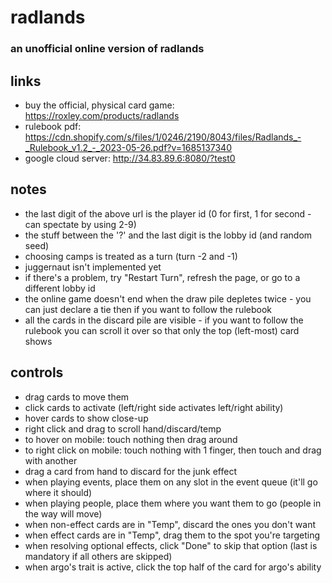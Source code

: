 # radlands

### an unofficial online version of radlands

## links
- buy the official, physical card game: <https://roxley.com/products/radlands>
- rulebook pdf: <https://cdn.shopify.com/s/files/1/0246/2190/8043/files/Radlands_-_Rulebook_v1.2_-_2023-05-26.pdf?v=1685137340>
- google cloud server: <http://34.83.89.6:8080/?test0>

## notes
- the last digit of the above url is the player id (0 for first, 1 for second - can spectate by using 2-9)
- the stuff between the '?' and the last digit is the lobby id (and random seed)
- choosing camps is treated as a turn (turn -2 and -1)
- juggernaut isn't implemented yet
- if there's a problem, try "Restart Turn", refresh the page, or go to a different lobby id
- the online game doesn't end when the draw pile depletes twice - you can just declare a tie then if you want to follow the rulebook
- all the cards in the discard pile are visible - if you want to follow the rulebook you can scroll it over so that only the top (left-most) card shows

## controls
- drag cards to move them
- click cards to activate (left/right side activates left/right ability)
- hover cards to show close-up
- right click and drag to scroll hand/discard/temp
- to hover on mobile: touch nothing then drag around
- to right click on mobile: touch nothing with 1 finger, then touch and drag with another
- drag a card from hand to discard for the junk effect
- when playing events, place them on any slot in the event queue (it'll go where it should)
- when playing people, place them where you want them to go (people in the way will move)
- when non-effect cards are in "Temp", discard the ones you don't want
- when effect cards are in "Temp", drag them to the spot you're targeting
- when resolving optional effects, click "Done" to skip that option (last is mandatory if all others are skipped)
- when argo's trait is active, click the top half of the card for argo's ability


